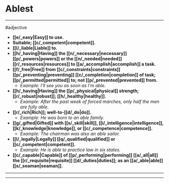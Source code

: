 # Ablest
---
#adjective
- **[[e/_easy|Easy]] to use.**
- **Suitable; [[c/_competent|competent]].**
- **[[l/_liable|Liable]] to.**
- **[[h/_having|Having]] the [[n/_necessary|necessary]] [[p/_powers|powers]] or the [[n/_needed|needed]] [[r/_resources|resources]] to [[a/_accomplish|accomplish]] a task.**
- **[[f/_free|Free]] from [[c/_constraints|constraints]] [[p/_preventing|preventing]] [[c/_completion|completion]] of task; [[p/_permitted|permitted]] to; not [[p/_prevented|prevented]] from.**
	- _Example: I’ll see you as soon as I’m able._
- **[[h/_having|Having]] the [[p/_physical|physical]] strength; [[r/_robust|robust]]; [[h/_healthy|healthy]].**
	- _Example: After the past week of forced marches, only half the men are fully able._
- **[[r/_rich|Rich]]; well-to-[[d/_do|do]].**
	- _Example: He was born to an able family._
- **[[g/_gifted|Gifted]] with [[s/_skill|skill]], [[i/_intelligence|intelligence]], [[k/_knowledge|knowledge]], or [[c/_competence|competence]].**
	- _Example: The chairman was also an able sailor._
- **[[l/_legally|Legally]] [[q/_qualified|qualified]] or [[c/_competent|competent]].**
	- _Example: He is able to practice law in six states._
- **[[c/_capable|Capable]] of [[p/_performing|performing]] [[a/_all|all]] the [[r/_requisite|requisite]] [[d/_duties|duties]]; as an [[a/_able|able]] [[s/_seaman|seaman]].**
---
---
